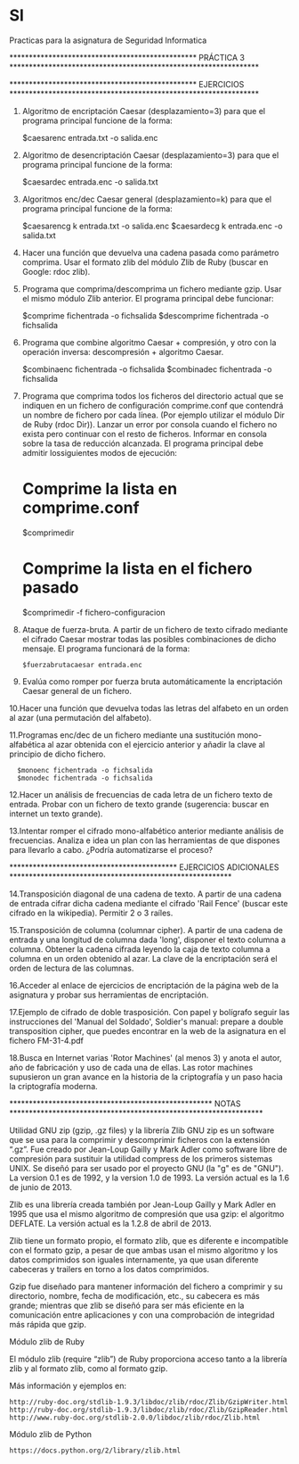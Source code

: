 # SI

Practicas para la asignatura de Seguridad Informatica

************************************************ PRÁCTICA 3 ****************************************************************

************************************************ EJERCICIOS ****************************************************************

1. Algoritmo de encriptación Caesar (desplazamiento=3) para que el programa principal funcione de la forma:
  
      $caesarenc entrada.txt -o salida.enc

2. Algoritmo de desencriptación Caesar (desplazamiento=3) para que el programa principal funcione de la forma:
  
     $caesardec entrada.enc -o salida.txt

3. Algoritmos enc/dec Caesar general (desplazamiento=k) para que el programa principal funcione de la forma:

     $caesarencg k entrada.txt -o salida.enc
     $caesardecg k entrada.enc -o salida.txt

4. Hacer una función que devuelva una cadena pasada como parámetro comprima. Usar el formato zlib del módulo 
Zlib de Ruby (buscar en Google: rdoc zlib).

5. Programa que comprima/descomprima un fichero mediante gzip. Usar el mismo módulo Zlib anterior. El programa 
principal debe funcionar:
  
      $comprime fichentrada -o fichsalida
      $descomprime fichentrada -o fichsalida

6. Programa que combine algoritmo Caesar + compresión, y otro con la operación inversa: descompresión + algoritmo 
Caesar.

      $combinaenc fichentrada -o fichsalida
      $combinadec fichentrada -o fichsalida

7. Programa que comprima todos los ficheros del directorio actual que se indiquen en un fichero de configuración 
comprime.conf que contendrá un nombre de fichero por cada línea. (Por ejemplo utilizar el módulo Dir de Ruby 
(rdoc Dir)). Lanzar un error por consola cuando el fichero no exista pero continuar con el resto de ficheros. 
Informar en consola sobre la tasa de reducción alcanzada. El programa principal debe admitir lossiguientes modos 
de ejecución:

      # Comprime la lista en comprime.conf
      $comprimedir
      # Comprime la lista en el fichero pasado
      $comprimedir -f fichero-configuracion

8. Ataque de fuerza-bruta. A partir de un fichero de texto cifrado mediante el cifrado Caesar mostrar todas las 
posibles combinaciones de dicho mensaje. El programa funcionará de la forma:
  
       $fuerzabrutacaesar entrada.enc

9. Evalúa como romper por fuerza bruta automáticamente la encriptación Caesar general de un fichero.

10.Hacer una función que devuelva todas las letras del alfabeto en un orden al azar (una permutación del alfabeto).

11.Programas enc/dec de un fichero mediante una sustitución mono-alfabética al azar obtenida con el ejercicio 
anterior y añadir la clave al principio de dicho fichero.

      $monoenc fichentrada -o fichsalida
      $monodec fichentrada -o fichsalida

12.Hacer un análisis de frecuencias de cada letra de un fichero texto de entrada. Probar con un fichero de texto 
grande (sugerencia: buscar en internet un texto grande).

13.Intentar romper el cifrado mono-alfabético anterior mediante análisis de frecuencias. Analiza e idea un plan 
con las herramientas de que dispones para llevarlo a cabo. ¿Podría automatizarse el proceso?




******************************************* EJERCICIOS ADICIONALES *********************************************************
 

14.Transposición diagonal de una cadena de texto. A partir de una cadena de entrada cifrar dicha cadena mediante 
el cifrado 'Rail Fence' (buscar este cifrado en la wikipedia). Permitir 2 o 3 raíles.

15.Transposición de columna (columnar cipher). A partir de una cadena de entrada y una longitud de columna dada 
'long', disponer el texto columna a columna. Obtener la cadena cifrada leyendo la caja de texto columna a columna
en un orden obtenido al azar. La clave de la encriptación será el orden de lectura de las columnas.

16.Acceder al enlace de ejercicios de encriptación de la página web de la asignatura y probar sus herramientas de 
encriptación.

17.Ejemplo de cifrado de doble trasposición. Con papel y bolígrafo seguir las instrucciones del 'Manual del Soldado',
Soldier's manual: prepare a double transposition cipher, que puedes encontrar en la web de la asignatura en el fichero 
FM-31-4.pdf

18.Busca en Internet varias 'Rotor Machines' (al menos 3) y anota el autor, año de fabricación y uso de cada una de 
ellas. Las rotor machines supusieron un gran avance en la historia de la criptografía y un paso hacia la criptografía
moderna.



**************************************************** NOTAS *****************************************************************

Utilidad GNU zip (gzip, .gz files) y la librería Zlib GNU zip es un software que se usa para la comprimir y 
descomprimir ficheros con la extensión “.gz”. Fue creado por Jean-Loup Gailly y Mark Adler como software libre 
de compresión para sustituir la utilidad compress de los primeros sistemas UNIX. Se diseñó para ser usado por 
el proyecto GNU (la "g" es de "GNU"). La version 0.1 es de 1992, y la version 1.0 de 1993. La versión actual
es la 1.6 de junio de 2013.

Zlib es una librería creada también por Jean-Loup Gailly y Mark Adler en 1995 que usa el mismo algoritmo de 
compresión que usa gzip: el algoritmo DEFLATE. La versión actual es la 1.2.8 de abril de 2013.

Zlib tiene un formato propio, el formato zlib, que es diferente e incompatible con el formato gzip, a pesar de 
que ambas usan el mismo algoritmo y los datos comprimidos son iguales internamente, ya que usan diferente cabeceras 
y trailers en torno a los datos comprimidos.

Gzip fue diseñado para mantener información del fichero a comprimir y su directorio, nombre, fecha de modificación, 
etc., su cabecera es más grande; mientras que zlib se diseñó para ser más eficiente en la comunicación entre
aplicaciones y con una comprobación de integridad más rápida que gzip.

Módulo zlib de Ruby

El módulo zlib (require “zlib”) de Ruby proporciona acceso tanto a la librería zlib y al formato zlib, como al 
formato gzip.

  Más información y ejemplos en:

    http://ruby-doc.org/stdlib-1.9.3/libdoc/zlib/rdoc/Zlib/GzipWriter.html
    http://ruby-doc.org/stdlib-1.9.3/libdoc/zlib/rdoc/Zlib/GzipReader.html
    http://www.ruby-doc.org/stdlib-2.0.0/libdoc/zlib/rdoc/Zlib.html

  Módulo zlib de Python

    https://docs.python.org/2/library/zlib.html

